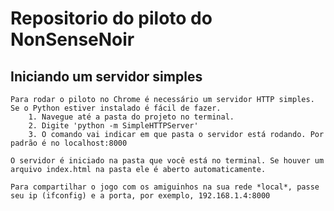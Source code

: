 Repositorio do piloto do NonSenseNoir
====

## Iniciando um servidor simples

	Para rodar o piloto no Chrome é necessário um servidor HTTP simples. Se o Python estiver instalado é fácil de fazer.
		1. Navegue até a pasta do projeto no terminal.
		2. Digite 'python -m SimpleHTTPServer'
		3. O comando vai indicar em que pasta o servidor está rodando. Por padrão é no localhost:8000

	O servidor é iniciado na pasta que você está no terminal. Se houver um arquivo index.html na pasta ele é aberto automaticamente.

	Para compartilhar o jogo com os amiguinhos na sua rede *local*, passe seu ip (ifconfig) e a porta, por exemplo, 192.168.1.4:8000
